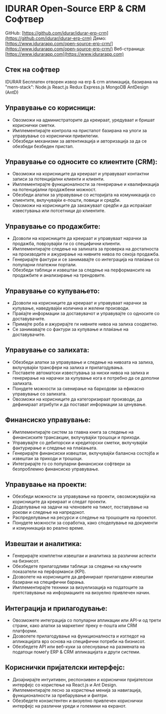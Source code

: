 # IDURAR Open-Source ERP & CRM Софтвер

GitHub: [https://github.com/idurar/idurar-erp-crm](https://github.com/idurar/idurar-erp-crm)
Демо: [https://www.idurarapp.com/open-source-erp-crm/](https://www.idurarapp.com/open-source-erp-crm/)
Веб-страница: [https://www.idurarapp.com](https://www.idurarapp.com)

## Стек на софтвер

IDURAR Бесплатен отворен извор на erp & crm апликација, базирана на "mern-stack": Node.js React.js Redux Express.js MongoDB AntDesign (AntD)

## Управување со корисници:

- Овозможи на администраторите да креираат, уредуваат и бришат кориснички сметки.
- Имплементирајте контрола на пристапот базирана на улоги за управување со кориснички привилегии.
- Обезбеди механизми за автентикација и авторизација за да се обезбеди безбеден пристап.

## Управување со односите со клиентите (CRM):

- Овозможи на корисниците да креираат и управуваат контактни записи за потенцијални клиенти и клиенти.
- Имплементирајте функционалности за генерирање и квалификација на потенцијални продажбени можност.
- Обезбеди алатки за управување со историјата на комуникација со клиентите, вклучувајќи е-пошти, повици и средби.
- Овозможи на корисниците да закажуваат средби и да испраќаат известувања или потсетници до клиентите.

## Управување со продажбите:

- Дозволи на корисниците да креираат и управуваат нарачки за продажба, поврзувајќи ги со специфични клиенти.
- Имплементирајте следење на залихата за проверка на достапноста на производите и ажурирање на нивните нивоа по секоја продажба.
- Генерирајте фактури и се занимавајте со интеграција на плаќање со популарни платежни портали.
- Обезбеди таблици и извештаи за следење на перформансите на продажбите и анализирање на трендовите.

## Управување со купувањето:

- Дозволи на корисниците да креираат и управуваат нарачки за купување, наведувајќи количина и желени производи.
- Праќајте информации за доставувачот и управувајте со односите со доставувачите.
- Примајте роба и ажурирајте ги нивните нивоа на залиха соодветно.
- Се занимавајте со фактури за купување и плаќање на доставувачите.

## Управување со залихата:

- Обезбеди алатки за управување и следење на нивоата на залиха, вклучувајќи трансфери на залиха и прилагодувања.
- Поставете автоматски известувања за ниски нивоа на залиха и генерирање на нарачки за купување кога е потребно да се дополни залихата.
- Понудете можности за скенирање на баркодови за ефикасно управување со залихата.
- Овозможи на корисниците да категоризираат производи, да дефинираат атрибути и да постават информации за ценување.

## Финансиско управување:

- Имплементирајте систем за главна книга за следење на финансиските трансакции, вклучувајќи трошоци и приходи.
- Управувајте со дебиторски и кредиторски сметки, вклучувајќи фактурирање и следење на плаќањата.
- Генерирајте финансиски извештаи, вклучувајќи балансна состојба и извештаи за приходи и трошоци.
- Интегрирајте го со популарни финансиски софтвери за безпроблемно финансиско управување.

## Управување на проекти:

- Обезбеди можности за управување на проекти, овозможувајќи на корисниците да креираат и следат проекти.
- Доделување на задачи на членовите на тимот, поставување на рокови и следење на напредокот.
- Распределување на ресурси и следење на трошоците на проектот.
- Понудете можности за соработка, како споделување на документи и комуникација во реално време.

## Извештаи и аналитика:

- Генерирајте комплетни извештаи и аналитика за различни аспекти на бизнисот.
- Обезбедете прилагодливи таблици за следење на кључните показатели на перформанси (KPI).
- Дозволете на корисниците да дефинираат прилагодени извештаи базирани на специфични барања.
- Имплементирајте техники за визуелизација на податоците за претставување на информациите на визуелно привлечен начин.

## Интеграција и прилагодување:

- Овозможете интеграција со популарни апликации или API-и од трети страни, како алатки за маркетинг преку е-пошта или CRM платформи.
- Дозволете прилагодување на функционалноста и изгледот на апликацијата врз основа на специфични потреби на бизнисот.
- Обезбедете API или веб-куки за олеснување на размената на податоци помеѓу ERP & CRM апликацијата и други системи.

## Кориснички пријателски интерфејс:

- Дизајнирајте интуитивен, респонзивен и кориснички пријателски интерфејс со користење на React.js и Ant Design.
- Имплементирајте лесно за користење менија за навигација, функционалности за пребарување и филтри.
- Обезбедете конзистентен и визуелно привлечен кориснички интерфејс на различни уреди и големини на екранот.